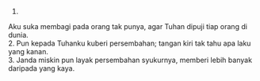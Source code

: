 1.
Aku suka membagi pada orang tak punya,
agar Tuhan dipuji tiap orang di dunia.
<br>
2.
Pun kepada Tuhanku kuberi persembahan;
tangan kiri tak tahu apa laku yang kanan.
<br>
3.
Janda miskin pun layak persembahan syukurnya,
memberi lebih banyak daripada yang kaya.